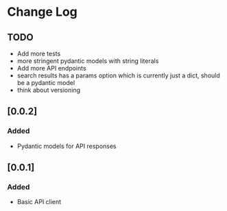 # Change Log

## TODO
- Add more tests
- more stringent pydantic models with string literals
- Add more API endpoints
- search results has a params option which is currently just a dict, should be a pydantic model
- think about versioning


## [0.0.2]

### Added
- Pydantic models for API responses

## [0.0.1]

### Added
- Basic API client
